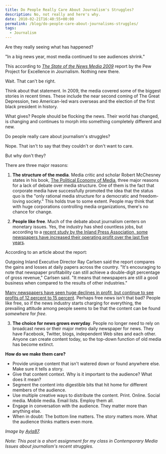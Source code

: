 ```yaml
---
title: Do People Really Care About Journalism's Struggles?
description: No, not really and here's why.
date: 2010-02-21T16:40:55+00:00
permalink: /blog/do-people-care-about-journalisms-struggles/
tags:
  - Journalism
---
```


Are they really seeing what has happened?

"In a big news year, most media continued to see audiences shrink."

This according to [_The State of the News Media 2009_](http://www.stateofthemedia.org/2009/index.htm) report by the Pew Project for Excellence in Journalism. Nothing new there.

Wait. That can't be right.

Think about that statement. In 2009, the media covered some of the biggest stories in recent times. These include the near second coming of The Great Depression, two American-led wars overseas and the election of the first black president in history.

What gives? People should be flocking the news. Their world has changed, is changing and continues to morph into something completely different and new.

Do people really care about journalism's struggles?

Nope. That isn't to say that they couldn't or don't want to care.

But why don't they?

There are three major reasons:

1. **The structure of the media**. Media critic and scholar Robert McChesney states in his book, [The Political Economy of Media](http://www.thepoliticaleconomyofmedia.org/), three major reasons for a lack of debate over media structure. One of them is the fact that corporate media have successfully promoted the idea that the status quo is the "only rational media structure for a democratic and freedom-loving society." This holds true to some extent. People may think that with huge corporations controlling media organizations, there's no chance for change.

2. **People like free**. Much of the debate about journalism centers on monetary issues. Yes, the industry has shed countless jobs, but according to a [recent study by the Inland Press Association, some newspapers have increased their operating profit over the last five years](http://inlandpress.org/articles/2009/07/07/knowledge/current_stories/doc4a53ce729fc97677262186.txt).

According to an article about the report:

Outgoing Inland Executive Director Ray Carlsen said the report compares the gains and losses at daily papers across the country. "It's encouraging to note that newspaper profitability can still achieve a double-digit percentage of gross revenue," Carlsen said. "It means that newspapers are still a good business when compared to the results of other industries."

[Many newspapers have seen huge declines in profit, but continue to see profits of 12 percent to 15 percent](http://techcrunch.com/2009/07/07/small-newspapers-may-be-able-to-prolong-death-longer-than-large-counterparts/). Perhaps free news isn't that bad? People like free, so if the news industry starts charging for everything, the prevailing attitude among people seems to be that the content can be found _somewhere_ for _free_.

3. **The choice for news grows everyday**. People no longer need to rely on broadcast news or their major metro daily newspaper for news. They have Facebook, Twitter, blogs, independent Web sites and each other. Anyone can create content today, so the top-down function of old media has become extinct.

**How do we make them care?**

  * Provide unique content that isn't watered down or found anywhere else. Make sure it tells a story.
  * Give that content context. Why is it important to the audience? What does it mean?
  * Segment the content into digestible bits that hit home for different members of the audience.
  * Use multiple creative ways to distribute the content. Print. Online. Social media. Mobile media. Email lists. Employ them all.
  * Engage in conversation with the audience. They matter more than anything else.
  * When in doubt: The bottom line matters. The story matters more. What the audience thinks matters even more.

_Image by [Ayla87](http://www.sxc.hu/photo/1210112)._

_Note: This post is a short assignment for my class in Contemporary Media Issues about journalism's recent struggles._